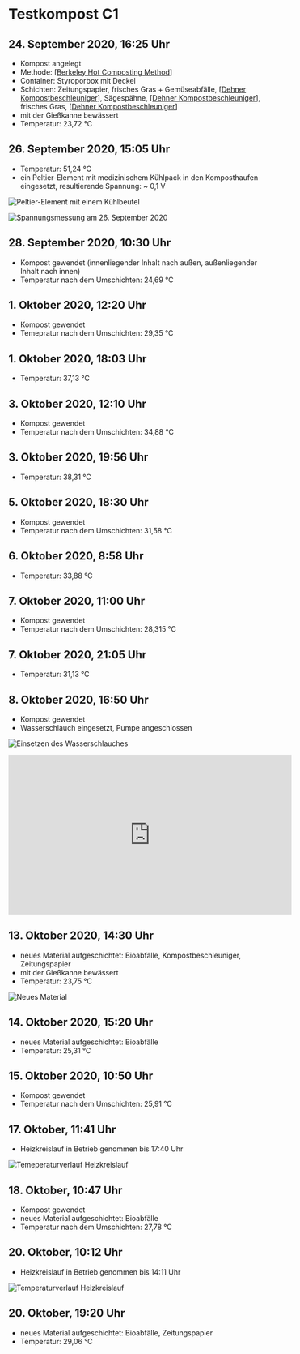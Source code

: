 # Testkompost C1

## 24. September 2020, 16:25 Uhr
- Kompost angelegt
- Methode: [[Berkeley Hot Composting Method]]
- Container: Styroporbox mit Deckel
- Schichten: Zeitungspapier, frisches Gras + Gemüseabfälle, [[Dehner Kompostbeschleuniger]], Sägespähne, [[Dehner Kompostbeschleuniger]], frisches Gras, [[Dehner Kompostbeschleuniger]]
- mit der Gießkanne bewässert
- Temperatur: 23,72 °C

## 26. September 2020, 15:05 Uhr
- Temperatur: 51,24 °C
- ein Peltier-Element mit medizinischem Kühlpack in den Komposthaufen eingesetzt, resultierende Spannung: ~ 0,1 V

![Peltier-Element mit einem Kühlbeutel](assets/m_c1_200926.jpg)

![Spannungsmessung am 26. September 2020](assets/s_c1_200926.jpg)

## 28. September 2020, 10:30 Uhr
- Kompost gewendet (innenliegender Inhalt nach außen, außenliegender Inhalt nach innen)
- Temperatur nach dem Umschichten: 24,69 °C

## 1. Oktober 2020, 12:20 Uhr
- Kompost gewendet
- Temepratur nach dem Umschichten: 29,35 °C

## 1. Oktober 2020, 18:03 Uhr
- Temperatur: 37,13 °C

## 3. Oktober 2020, 12:10 Uhr
- Kompost gewendet
- Temperatur nach dem Umschichten: 34,88 °C

## 3. Oktober 2020, 19:56 Uhr
- Temperatur: 38,31 °C

## 5. Oktober 2020, 18:30 Uhr
- Kompost gewendet
- Temperatur nach dem Umschichten: 31,58 °C

## 6. Oktober 2020, 8:58 Uhr
- Temperatur: 33,88 °C

## 7. Oktober 2020, 11:00 Uhr
- Kompost gewendet
- Temperatur nach dem Umschichten: 28,315 °C

## 7. Oktober 2020, 21:05 Uhr
- Temperatur: 31,13 °C

## 8. Oktober 2020, 16:50 Uhr
- Kompost gewendet
- Wasserschlauch eingesetzt, Pumpe angeschlossen
  
![Einsetzen des Wasserschlauches](assets/s_c1_201008.jpg)

<iframe width="560" height="315" sandbox="allow-same-origin allow-scripts allow-popups" src="https://betamax.video/videos/embed/f8961993-f810-47a1-b2e5-5f27ee0ad8ba" frameborder="0" allowfullscreen></iframe>

## 13. Oktober 2020, 14:30 Uhr
- neues Material aufgeschichtet: Bioabfälle, Kompostbeschleuniger, Zeitungspapier
- mit der Gießkanne bewässert
- Temperatur: 23,75 °C

![Neues Material](assets/s_c1_201013.jpg)

## 14. Oktober 2020, 15:20 Uhr
- neues Material aufgeschichtet: Bioabfälle
- Temperatur: 25,31 °C

## 15. Oktober 2020, 10:50 Uhr
- Kompost gewendet
- Temperatur nach dem Umschichten: 25,91 °C

## 17. Oktober, 11:41 Uhr
- Heizkreislauf in Betrieb genommen bis 17:40 Uhr

![Temeperaturverlauf Heizkreislauf](assets/h_c1_201017.jpg)

## 18. Oktober, 10:47 Uhr
- Kompost gewendet
- neues Material aufgeschichtet: Bioabfälle
- Temperatur nach dem Umschichten: 27,78 °C

## 20. Oktober, 10:12 Uhr
- Heizkreislauf in Betrieb genommen bis 14:11 Uhr

![Temperaturverlauf Heizkreislauf](assets/h_c1_201020.jpg)

## 20. Oktober, 19:20 Uhr
- neues Material aufgeschichtet: Bioabfälle, Zeitungspapier
- Temperatur: 29,06 °C

[//begin]: # "Autogenerated link references for markdown compatibility"
[Berkeley Hot Composting Method]: berkeley-hot-composting-method "Berkeley Hot Composting Method"
[Dehner Kompostbeschleuniger]: dehner-kompostbeschleuniger "Dehner Kompostbeschleuniger"
[//end]: # "Autogenerated link references"